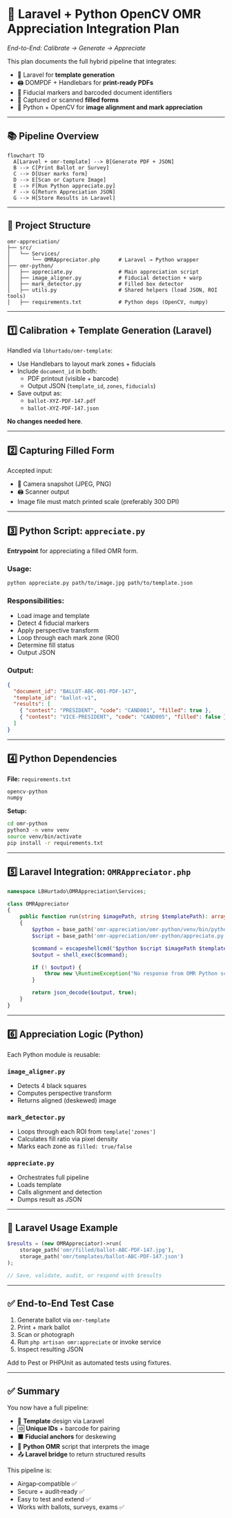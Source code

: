 # 🧠 Laravel + Python OpenCV OMR Appreciation Integration Plan
*End-to-End: Calibrate → Generate → Appreciate*

This plan documents the full hybrid pipeline that integrates:

- 🧱 Laravel for **template generation**
- 🖨️ DOMPDF + Handlebars for **print-ready PDFs**
- 🧩 Fiducial markers and barcoded document identifiers
- 📸 Captured or scanned **filled forms**
- 🐍 Python + OpenCV for **image alignment and mark appreciation**

---

## 📚 Pipeline Overview

```mermaid
flowchart TD
  A[Laravel + omr-template] --> B[Generate PDF + JSON]
  B --> C[Print Ballot or Survey]
  C --> D[User marks form]
  D --> E[Scan or Capture Image]
  E --> F[Run Python appreciate.py]
  F --> G[Return Appreciation JSON]
  G --> H[Store Results in Laravel]
```

---

## 🧱 Project Structure

```
omr-appreciation/
├── src/
│   └── Services/
│       └── OMRAppreciator.php      # Laravel → Python wrapper
├── omr-python/
│   ├── appreciate.py               # Main appreciation script
│   ├── image_aligner.py            # Fiducial detection + warp
│   ├── mark_detector.py            # Filled box detector
│   ├── utils.py                    # Shared helpers (load JSON, ROI tools)
│   ├── requirements.txt            # Python deps (OpenCV, numpy)
```

---

## 1️⃣ Calibration + Template Generation (Laravel)

Handled via `lbhurtado/omr-template`:

- Use Handlebars to layout mark zones + fiducials
- Include `document_id` in both:
    - PDF printout (visible + barcode)
    - Output JSON (`template_id`, `zones`, `fiducials`)
- Save output as:
    - `ballot-XYZ-PDF-147.pdf`
    - `ballot-XYZ-PDF-147.json`

**No changes needed here**.

---

## 2️⃣ Capturing Filled Form

Accepted input:
- 📸 Camera snapshot (JPEG, PNG)
- 🖨️ Scanner output
- Image file must match printed scale (preferably 300 DPI)

---

## 3️⃣ Python Script: `appreciate.py`

**Entrypoint** for appreciating a filled OMR form.

### Usage:

```bash
python appreciate.py path/to/image.jpg path/to/template.json
```

### Responsibilities:

- Load image and template
- Detect 4 fiducial markers
- Apply perspective transform
- Loop through each mark zone (ROI)
- Determine fill status
- Output JSON

### Output:

```json
{
  "document_id": "BALLOT-ABC-001-PDF-147",
  "template_id": "ballot-v1",
  "results": [
    { "contest": "PRESIDENT", "code": "CAND001", "filled": true },
    { "contest": "VICE-PRESIDENT", "code": "CAND005", "filled": false }
  ]
}
```

---

## 4️⃣ Python Dependencies

**File:** `requirements.txt`

```txt
opencv-python
numpy
```

**Setup:**

```bash
cd omr-python
python3 -m venv venv
source venv/bin/activate
pip install -r requirements.txt
```

---

## 5️⃣ Laravel Integration: `OMRAppreciator.php`

```php
namespace LBHurtado\OMRAppreciation\Services;

class OMRAppreciator
{
    public function run(string $imagePath, string $templatePath): array
    {
        $python = base_path('omr-appreciation/omr-python/venv/bin/python');
        $script = base_path('omr-appreciation/omr-python/appreciate.py');

        $command = escapeshellcmd("$python $script $imagePath $templatePath");
        $output = shell_exec($command);

        if (! $output) {
            throw new \RuntimeException("No response from OMR Python script.");
        }

        return json_decode($output, true);
    }
}
```

---

## 6️⃣ Appreciation Logic (Python)

Each Python module is reusable:

### `image_aligner.py`
- Detects 4 black squares
- Computes perspective transform
- Returns aligned (deskewed) image

### `mark_detector.py`
- Loops through each ROI from `template['zones']`
- Calculates fill ratio via pixel density
- Marks each zone as `filled: true/false`

### `appreciate.py`
- Orchestrates full pipeline
- Loads template
- Calls alignment and detection
- Dumps result as JSON

---

## 🧪 Laravel Usage Example

```php
$results = (new OMRAppreciator)->run(
    storage_path('omr/filled/ballot-ABC-PDF-147.jpg'),
    storage_path('omr/templates/ballot-ABC-PDF-147.json')
);

// Save, validate, audit, or respond with $results
```

---

## ✅ End-to-End Test Case

1. Generate ballot via `omr-template`
2. Print + mark ballot
3. Scan or photograph
4. Run `php artisan omr:appreciate` or invoke service
5. Inspect resulting JSON

Add to Pest or PHPUnit as automated tests using fixtures.

---

## ✅ Summary

You now have a full pipeline:
- 🎯 **Template** design via Laravel
- 🆔 **Unique IDs** + barcode for pairing
- ⬛ **Fiducial anchors** for deskewing
- 🧠 **Python OMR** script that interprets the image
- 📤 **Laravel bridge** to return structured results

This pipeline is:
- Airgap‑compatible ✅
- Secure + audit‑ready ✅
- Easy to test and extend ✅
- Works with ballots, surveys, exams ✅

